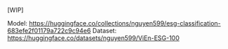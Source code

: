 [WIP]

Model: https://huggingface.co/collections/nguyen599/esg-classification-683efe2f01179a722c9c94e6
Dataset: https://huggingface.co/datasets/nguyen599/ViEn-ESG-100
